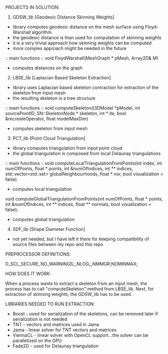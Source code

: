 PROJECTS IN SOLUTION:

1) GDSW_lib [Geodesic Distance Skinning Weights]
- library computes geodesic distance on the mesh surface using Floyd-Warshall algorithm. 
- the geodesic distance is than used for computation of skinning weights
- it is a very trivial approach how skinning weights can be computed
- more complex approach might be needed in the future

:: main functions ::
void FloydWarshall(MeshGraph * pMesh, Array2D<float>& M)
- computes distances on the graph

2) LBSE_lib [Laplacian Based Skeleton Extraction]
- library uses Laplacian based skeleton contraction for extraction of the skeleton from input mesh
- the resulting skeleton is a tree structure

:: main functions ::
void computeSkeleton(t3DModel *pModel, int sourcePointID, SN::SkeletonNode * skeleton, int * ite, bool &recreateOperator, float modelMaxDim)
- computes skeleton from input mesh

3) PCT_lib [Point Cloud Triangulation]
- library computes triangulation from input point cloud
- the global triangulation is composed from local Delaunay triangulations

:: main functions ::
void computeLocalTriangulationFromPoints(int index, int numOfPoints, float * points, int &numOfIndices, int ** indices, std::vector<std::set<int>> globalNeighbourhoods, float * nor, bool visualization = false)
- computes local triangulation

void computeGlobalTriangulationFromPoints(int numOfPoints, float * points, int &numOfIndices, int ** indices, float ** normals, bool visualization = false);
- computes global triangulation

4) SDF_lib [Shape Diameter Function]
- not yet needed, but I have left it there for keeping compatibility of source files between my repo and this repo

PREPROCESSOR DEFINITIONS:

D_SCL_SECURE_NO_WARNINGS;_NLOG;_NMMGR;NOMINMAX;

HOW DOES IT WORK:

When a process wants to extract a skeleton from an input mesh, the process has to call "computeSkeleton" method from 
LBSE_lib. Next, for extraction of skinning weights, the GDSW_lib has to be used.

LIBRARIES NEEDED TO RUN EXTRACTION:

- Boost - used for serialization of the skeletons, can be removed later if serialization is not needed
- TNT - vectors and matrices used in Jama
- Jama - linear solver for TNT vectors and matrices
- ViennaCL - linear solver with OpenCL support...the solver can be parallelized on the GPU
- Fade2D - used for Delaunay triangulation

